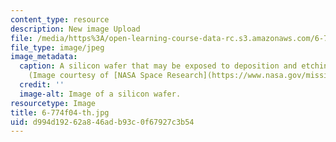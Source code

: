 ```yaml
---
content_type: resource
description: New image Upload
file: /media/https%3A/open-learning-course-data-rc.s3.amazonaws.com/6-774-physics-of-microfabrication-front-end-processing-fall-2004/d994d19262a846adb93c0f67927c3b54_6-774f04-th.jpg
file_type: image/jpeg
image_metadata:
  caption: A silicon wafer that may be exposed to deposition and etching processes.
    (Image courtesy of [NASA Space Research](https://www.nasa.gov/mission_pages/station/research/index.html).)
  credit: ''
  image-alt: Image of a silicon wafer.
resourcetype: Image
title: 6-774f04-th.jpg
uid: d994d192-62a8-46ad-b93c-0f67927c3b54
---
```

